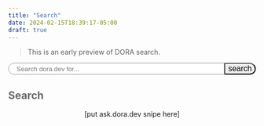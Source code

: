 ```yaml
---
title: "Search"
date: 2024-02-15T18:39:17-05:00
draft: true
---
```


> This is an early preview of DORA search.

<script>
    let searchServer="https://search.dora.dev/";

    window.addEventListener('DOMContentLoaded', (event) => {
        let inputBox = document.querySelector("#searchQuery");
        let resultsBox = document.querySelector('#webResults');
        let resultsHeader = document.querySelector('#resultsHeader')
        let publicationResultsBox = document.querySelector('#publicationResults');
        let searchQuery = ''
        let searchURI = '';
        
        let params = new URLSearchParams(window.location.search);
        if(params.has("q")) {
            searchQuery=params.get("q");
        }

        function query(searchTerm) {
            resultsBox.innerHTML = `<span class="searching">Searching "${searchQuery}..."</span>`;
            console.log(`searching ${searchTerm}...`)
            searchURI = `${searchServer}?query=${searchTerm}`;
            fetch(searchURI)
                .then(response => {
                    if (!response.ok) {
                        throw new Error(`HTTP error ${response.status}`);
                    }
                    return response.json();
                })
                .then(data => {
                    resultsBox.innerHTML = '';
                    publicationResultsBox.innerHTML = '';
                    // populate website results
                    if(data["links"].length) {
                        data["links"].forEach((result) => {
                            thisResult = `
                                <a href="${result.link}" class="webResults">
                                    <span class="url">${result.link}</span>
                                    <h4>${result.title}</h4>
                                    <p>
                                        ${result.snippet}
                                    </p>
                                </a>
                                `;
                            resultsBox.innerHTML += thisResult;})
                        } else {
                            resultsBox.innerHTML = `No results for ${searchTerm}`
                        }
                    if(data["pdfs"].length) {
                        data["pdfs"].forEach((result) => {
                            publicationResultsBox.innerHTML += `
                                <div style="width:33%;line-height:4em;height:4em;text-align:center">
                                    PDF
                                </div>
                            `
                        })
                    }
                })
                .catch(error => {
                    resultsBox.innerHTML = "(error fetching search results)";
                    console.log(error);
                });
            resultsHeader.innerHTML = `Search results: <b>${searchQuery}</b>`;
        }

        inputBox.value = searchQuery;
        if(searchQuery.length) {
            query(searchQuery);
        }

    });
</script>

<form action="." method="get" id="searchForm"><input type="search" name="q" id="searchQuery" placeholder="Search dora.dev for..."><input type="submit" value="search" id="searchButton" /></form>

<h2 id="resultsHeader">Search</h2>
<div id="searchResultsContainer">
    <div id="publicationResults"></div>
    <div id="webResults"></div>
    <div id="askDora">[put ask.dora.dev snipe here]</div>
</div>

<style>
    main {
        width:100%;
    }

    #searchResultsContainer {
        display: grid;
        grid-template-areas:
            "a a"
            "b c";
    }

    #publicationResults {
        grid-area: a;
        display:grid;
        grid-gap:1em;
        grid-template-columns:1fr 1fr 1fr;
    }

    #publicationResults div {
        border:1px solid #999;
        width:33%;
        border-radius:1em;
    }

    #webResults {
        grid-area: b;
    }

    #askDora {
        grid-area: c;
    }

    #searchForm {
        display:flex;
        width:100%;
    }

    #searchQuery {
        display:block;
        flex-grow:1;
        margin:0;
        padding-inline:1rem;
        border:1px solid #999;
        border-radius:10vmin 0 0 10vmin;
    }

    #searchButton {
        display:block;
        margin:0;
        border-radius: 0 10vmin 10vmin 0;
        font-size:1rem;
    }

    #resultsHeader {
        color:#666;
    }

    #resultsHeader b {
        color:rgb(32, 33, 36);
    }

    .searching {
        color:#999;
        font-style:italic;
    }
    .webResults:not(last-child) {
        padding:.75rem 0;
        border-bottom:1px solid #eee;
    }

    .webResults, .webResults:hover {
        display:block;
        color:rgb(99,99,99);
        text-decoration:none;
    }

    .webResults h4 {
        color:rgb(32, 33, 36);
        font-weight:bold;
    }

    .webResults:hover h4 {
        color:#1a73e8;
    }

    .webResults .url {
        font-size:.75rem;
    }
</style>